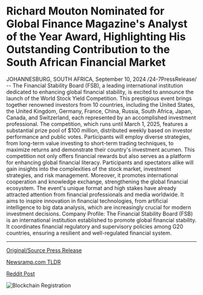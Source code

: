 # Richard Mouton Nominated for Global Finance Magazine's Analyst of the Year Award, Highlighting His Outstanding Contribution to the South African Financial Market

JOHANNESBURG, SOUTH AFRICA, September 10, 2024 /24-7PressRelease/ -- The Financial Stability Board (FSB), a leading international institution dedicated to enhancing global financial stability, is excited to announce the launch of the World Stock Yield Competition. This prestigious event brings together renowned investors from 10 countries, including the United States, the United Kingdom, Germany, France, China, Russia, South Africa, Japan, Canada, and Switzerland, each represented by an accomplished investment professional.  The competition, which runs until March 1, 2025, features a substantial prize pool of $100 million, distributed weekly based on investor performance and public votes. Participants will employ diverse strategies, from long-term value investing to short-term trading techniques, to maximize returns and demonstrate their country's investment acumen.  This competition not only offers financial rewards but also serves as a platform for enhancing global financial literacy. Participants and spectators alike will gain insights into the complexities of the stock market, investment strategies, and risk management. Moreover, it promotes international cooperation and knowledge exchange, strengthening the global financial ecosystem.  The event's unique format and high stakes have already attracted attention from financial professionals and media worldwide. It aims to inspire innovation in financial technologies, from artificial intelligence to big data analysis, which are increasingly crucial for modern investment decisions.  Company Profile: The Financial Stability Board (FSB) is an international institution established to promote global financial stability. It coordinates financial regulatory and supervisory policies among G20 countries, ensuring a resilient and well-regulated financial system. 

---

[Original/Source Press Release](https://www.24-7pressrelease.com/press-release/514150/richard-mouton-nominated-for-global-finance-magazines-analyst-of-the-year-award-highlighting-his-outstanding-contribution-to-the-south-african-financial-market)
                    

[Newsramp.com TLDR](None) 



[Reddit Post](https://www.reddit.com/r/eventNews/comments/1fdbzzb/fsb_launches_world_stock_yield_competition_with/) 



![Blockchain Registration](https://cdn.newsramp.app/24-7PressRelease/qrcode/249/10/ninaPcTH.webp)